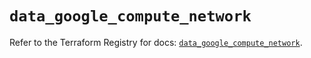 # `data_google_compute_network`

Refer to the Terraform Registry for docs: [`data_google_compute_network`](https://registry.terraform.io/providers/hashicorp/google/6.17.0/docs/data-sources/compute_network).

